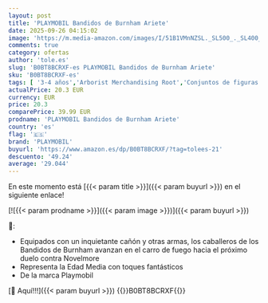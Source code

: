 ```yaml
---
layout: post
title: 'PLAYMOBIL Bandidos de Burnham Ariete'
date: 2025-09-26 04:15:02
image: 'https://m.media-amazon.com/images/I/51B1VMnNZSL._SL500_._SL400_.jpg'
comments: true
category: ofertas
author: 'tole.es'
slug: 'B0BT8BCRXF-es PLAYMOBIL Bandidos de Burnham Ariete'
sku: 'B0BT8BCRXF-es'
tags: [ '3-4 años','Arborist Merchandising Root','Conjuntos de figuras de juguete','Juguetes','Juguetes y juegos','Muñecos y figuras','Self Service','Special Features Stores','b6d17eda-2c26-45ed-a098-453a9f96e839_0','b6d17eda-2c26-45ed-a098-453a9f96e839_1801','playmobil','🇪🇸', ]
actualPrice: 20.3 EUR
currency: EUR
price: 20.3
comparePrice: 39.99 EUR
prodname: 'PLAYMOBIL Bandidos de Burnham Ariete'
country: 'es'
flag: '🇪🇸'
brand: 'PLAYMOBIL'
buyurl: 'https://www.amazon.es/dp/B0BT8BCRXF/?tag=tolees-21'
descuento: '49.24'
average: '29.044'
---
```


En este momento está [{{< param title >}}]({{< param buyurl >}}) en el siguiente enlace!

[![{{< param prodname >}}]({{< param image >}})]({{< param buyurl >}})

🔎:

- Equipados con un inquietante cañón y otras armas, los caballeros de los Bandidos de Burnham avanzan en el carro de fuego hacia el próximo duelo contra Novelmore
- Representa la Edad Media con toques fantásticos
- De la marca Playmobil

[🛒 Aquí!!!]({{< param buyurl >}})
{{<world>}}B0BT8BCRXF{{</world>}}

